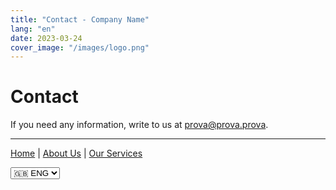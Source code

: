 ```yaml
---
title: "Contact - Company Name"
lang: "en"
date: 2023-03-24
cover_image: "/images/logo.png"
---
```


# Contact

If you need any information, write to us at [prova@prova.prova](mailto:prova@prova.prova).

---

[Home](index.md) | [About Us](chi-siamo.md) | [Our Services](servizi.md)

<!-- Cambio lingua -->
<div class="language-selector">
    <select onchange="location = this.value;">
        <option value="contatti.md">🇮🇹 ITA</option>
        <option value="contatti-en.md" selected>🇬🇧 ENG</option>
        <option value="contatti-no.md">🇳🇴 NOR</option>
    </select>
</div>

